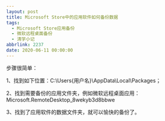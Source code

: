 ```yaml
---
layout: post
title: Microsoft Store中的应用软件如何备份数据
tags:
  - Microsoft Store应用备份
  - 微软远程桌面备份
  - 清学小记
abbrlink: 2237
date: 2020-06-11 00:00:00
---
```


<!-- wp:paragraph -->

步骤很简单：

<!-- /wp:paragraph -->

<!-- wp:paragraph -->

1、找到如下位置：C:\Users\{用户名}\AppData\Local\Packages；

<!-- /wp:paragraph -->

<!-- wp:paragraph -->

2、找到需要备份的应用文件夹，例如微软远程桌面应用：Microsoft.RemoteDesktop_8wekyb3d8bbwe

<!-- /wp:paragraph -->

<!-- wp:paragraph -->

3、找到了应用软件的数据文件夹，就可以愉快的备份了。

<!-- /wp:paragraph -->